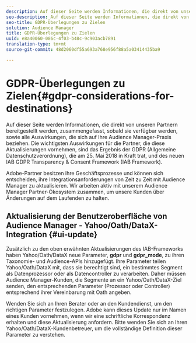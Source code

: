 ```yaml
---
description: Auf dieser Seite werden Informationen, die direkt von unseren Partnern bereitgestellt werden, zusammengefasst, sobald sie verfügbar werden, sowie alle Auswirkungen, die sich auf Ihre Audience Manager-Praxis beziehen. Die wichtigsten Auswirkungen für die Partner, die diese Aktualisierungen vornehmen, sind das Ergebnis der GDPR (Allgemeine Datenschutzverordnung), die am 25. Mai 2018 in Kraft trat, und des neuen IAB GDPR Transparency & Consent Framework (IAB Framework).
seo-description: Auf dieser Seite werden Informationen, die direkt von unseren Partnern bereitgestellt werden, zusammengefasst, sobald sie verfügbar werden, sowie alle Auswirkungen, die sich auf Ihre Audience Manager-Praxis beziehen. Die wichtigsten Auswirkungen für die Partner, die diese Aktualisierungen vornehmen, sind das Ergebnis der GDPR (Allgemeine Datenschutzverordnung), die am 25. Mai 2018 in Kraft trat, und des neuen IAB GDPR Transparency & Consent Framework (IAB Framework).
seo-title: GDPR-Überlegungen zu Zielen
solution: Audience Manager
title: GDPR-Überlegungen zu Zielen
uuid: e8a40060-086c-4f03-b48c-9c903acb7891
translation-type: tm+mt
source-git-commit: 48d2060df55a693a768e956f88a5a03414435ba9

---
```



# GDPR-Überlegungen zu Zielen{#gdpr-considerations-for-destinations}

Auf dieser Seite werden Informationen, die direkt von unseren Partnern bereitgestellt werden, zusammengefasst, sobald sie verfügbar werden, sowie alle Auswirkungen, die sich auf Ihre Audience Manager-Praxis beziehen. Die wichtigsten Auswirkungen für die Partner, die diese Aktualisierungen vornehmen, sind das Ergebnis der GDPR (Allgemeine Datenschutzverordnung), die am 25. Mai 2018 in Kraft trat, und des neuen IAB GDPR Transparency &amp; Consent Framework (IAB Framework).

Adobe-Partner besitzen ihre Geschäftsprozesse und können sich entscheiden, ihre Integrationsanforderungen von Zeit zu Zeit mit Audience Manager zu aktualisieren. Wir arbeiten aktiv mit unserem Audience Manager Partner-Ökosystem zusammen, um unsere Kunden über Änderungen auf dem Laufenden zu halten.

<!-- ## Audience Manager Partner Updates - ID Syncs {#partner-updates-id-syncs}

Some partners, as listed in the table below, have changed their integration requirements with Audience Manager to include support based on the IAB Framework, in order to comply with GDPR standards.

<table id="table_335A470D4F10434E9CF587089FB54B0C"> 
 <thead> 
  <tr> 
   <th colname="col1" class="entry"> <p>Partner Name </p> </th> 
   <th colname="col2" class="entry"> <p>Expected Impact </p> </th> 
   <th colname="col3" class="entry"> <p>Status of the change </p> </th> 
  </tr>
 </thead>
 <tbody> 
  <tr> 
   <td colname="col1"> <p>Yahoo/Oath/DataX </p> </td> 
   <td colname="col2"> <p>ID syncs for users in the European Union are dropped by the partner </p> </td> 
   <td colname="col3"> <p>Live since May 22nd 2018 </p> </td> 
  </tr> 
  <tr> 
   <td colname="col1"> <p>Trade Desk </p> </td> 
   <td colname="col2"> <p>ID syncs for users in the European Union are dropped by the partner </p> </td> 
   <td colname="col3"> <p>Not live yet </p> </td> 
  </tr> 
  <tr> 
   <td colname="col1"> <p>Rubicon </p> </td> 
   <td colname="col2"> <p>ID syncs for users in the European Union are dropped by the partner </p> </td> 
   <td colname="col3"> <p>Not live yet </p> </td> 
  </tr> 
  <tr> 
   <td colname="col1"> <p>LiveRamp </p> </td> 
   <td colname="col2"> <p>ID syncs for users in the European Union are dropped by the partner </p> </td> 
   <td colname="col3"> <p>Not live yet </p> </td> 
  </tr> 
 </tbody> 
</table> -->

## Aktualisierung der Benutzeroberfläche von Audience Manager - Yahoo/Oath/DataX-Integration {#ui-update}

Zusätzlich zu den oben erwähnten Aktualisierungen des IAB-Frameworks haben Yahoo/Oath/DataX neue Parameter, **gdpr** und **gdpr_mode**, zu ihren Taxonomie- und Audience-APIs hinzugefügt. Ihre Parameter teilen Yahoo/Oath/DataX mit, dass sie berechtigt sind, ein bestimmtes Segment als Datenprozessor oder als Datencontroller zu verarbeiten. Daher müssen Audience Manager-Kunden, die Segmente an ein Yahoo/Oath/DataX-Ziel senden, den entsprechenden Parameter (Prozessor oder Controller) entsprechend ihrer Vereinbarung mit Oath angeben.

Wenden Sie sich an Ihren Berater oder an den Kundendienst, um den richtigen Parameter festzulegen. Adobe kann dieses Update nur im Namen eines Kunden vornehmen, wenn wir eine schriftliche Korrespondenz erhalten und diese Aktualisierung anfordern. Bitte wenden Sie sich an Ihren Yahoo/Oath/DataX-Kundenbetreuer, um die vollständige Definition dieser Parameter zu verstehen.
